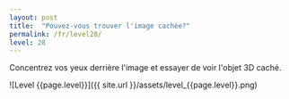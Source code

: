 ```yaml
---
layout: post
title:  "Pouvez-vous trouver l'image cachée?"
permalink: /fr/level28/
level: 28
---
```

Concentrez vos yeux derrière l'image et essayer de voir l'objet 3D caché.

![Level {{page.level}}]({{ site.url }}/assets/level_{{page.level}}.png)